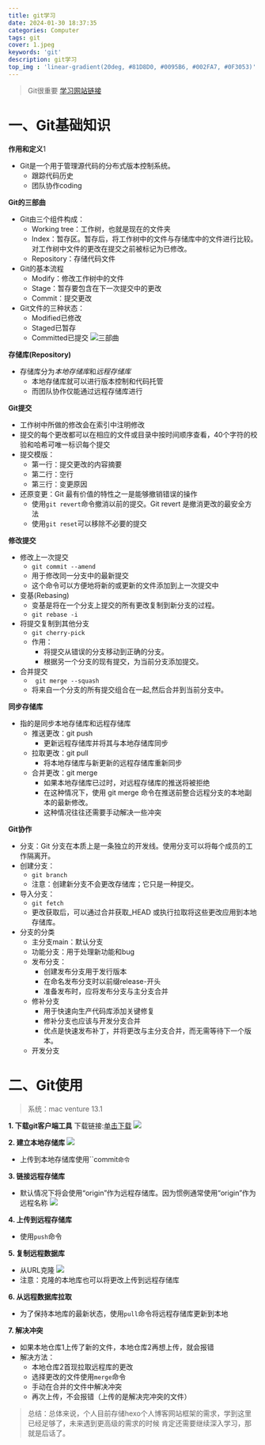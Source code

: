 ```yaml
---
title: git学习
date: 2024-01-30 18:37:35
categories: Computer
tags: git
cover: 1.jpeg
keywords: 'git'
description: git学习
top_img : 'linear-gradient(20deg, #81D8D0, #0095B6, #002FA7, #0F3053)'
---
```


> Git很重要
[学习网站链接](https://nulab.com/zh-cn/learn/software-development/git-tutorial/)

# 一、Git基础知识

**作用和定义**1
- Git是一个用于管理源代码的分布式版本控制系统。
    - 跟踪代码历史
    - 团队协作coding

**Git的三部曲**
- Git由三个组件构成：
    - Working tree：工作树，也就是现在的文件夹
    - Index：暂存区。暂存后，将工作树中的文件与存储库中的文件进行比较。对工作树中文件的更改在提交之前被标记为已修改。
    - Repository：存储代码文件
- Git的基本流程
    - Modify：修改工作树中的文件
    - Stage：暂存要包含在下一次提交中的更改
    - Commit：提交更改
- Git文件的三种状态：
    - Modified已修改
    - Staged已暂存
    - Committed已提交
![三部曲](02.png)

**存储库(Repository)**
- 存储库分为*本地存储库*和*远程存储库*
    - 本地存储库就可以进行版本控制和代码托管
    - 而团队协作仅能通过远程存储库进行

**Git提交**
- 工作树中所做的修改会在索引中注明修改
- 提交的每个更改都可以在相应的文件或目录中按时间顺序查看，40个字符的校验和哈希可唯一标识每个提交
- 提交模版：
    - 第一行：提交更改的内容摘要
    - 第二行：空行
    - 第三行：变更原因
- 还原变更：Git 最有价值的特性之一是能够撤销错误的操作
    - 使用``git revert``命令撤消以前的提交。Git revert 是撤消更改的最安全方法
    - 使用``git reset``可以移除不必要的提交

**修改提交**
- 修改上一次提交
    - ``git commit --amend``
    - 用于修改同一分支中的最新提交
    - 这个命令可以方便地将新的或更新的文件添加到上一次提交中
- 变基(Rebasing)
    - 变基是将在一个分支上提交的所有更改复制到新分支的过程。
    - ``git rebase -i``
- 将提交复制到其他分支
    - ``git cherry-pick``
    - 作用：
        - 将提交从错误的分支移动到正确的分支。
        - 根据另一个分支的现有提交，为当前分支添加提交。
- 合并提交
    - `` git merge --squash``
    - 将来自一个分支的所有提交组合在一起,然后合并到当前分支中。

**同步存储库**
- 指的是同步本地存储库和远程存储库
    - 推送更改：git push
        - 更新远程存储库并将其与本地存储库同步
    - 拉取更改：git pull
        - 将本地存储库与新更新的远程存储库重新同步
    - 合并更改：git merge
        - 如果本地存储库已过时，对远程存储库的推送将被拒绝
        - 在这种情况下，使用 git merge 命令在推送前整合远程分支的本地副本的最新修改。
        - 这种情况往往还需要手动解决一些冲突

**Git协作**
- 分支：Git 分支在本质上是一条独立的开发线。使用分支可以将每个成员的工作隔离开。
- 创建分支：
    - ``git branch``
    - 注意：创建新分支不会更改存储库；它只是一种提交。
- 导入分支：
    - ``git fetch``
    - 更改获取后，可以通过合并获取_HEAD 或执行拉取将这些更改应用到本地存储库。
- 分支的分类
    - 主分支main：默认分支
    - 功能分支：用于处理新功能和bug
    - 发布分支：    
        - 创建发布分支用于发行版本
        - 在命名发布分支时以前缀release-开头
        - 准备发布时，应将发布分支与主分支合并
    - 修补分支
        - 用于快速向生产代码库添加关键修复
        - 修补分支也应该与开发分支合并
        - 优点是快速发布补丁，并将更改与主分支合并，而无需等待下一个版本。
    - 开发分支


# 二、Git使用
> 系统：mac venture 13.1

**1. 下载git客户端工具**
下载链接:[单击下载](https://www.sourcetreeapp.com)
![](03.png)

**2. 建立本地存储库**
![](04.png)
- 上传到本地存储库使用``commit`命令`

**3. 链接远程存储库**
- 默认情况下将会使用“origin”作为远程存储库。因为惯例通常使用“origin”作为远程名称
![](05.png)

**4. 上传到远程存储库**
- 使用``push``命令

**5. 复制远程数据库**
- 从URL克隆
![](06.png)
- 注意：克隆的本地库也可以将更改上传到远程存储库

**6. 从远程数据库拉取**
- 为了保持本地库的最新状态，使用``pull``命令将远程存储库更新到本地

**7. 解决冲突**
- 如果本地仓库1上传了新的文件，本地仓库2再想上传，就会报错
- 解决方法：
    - 本地仓库2首现拉取远程库的更改
    - 选择更改的文件使用``merge``命令
    - 手动在合并的文件中解决冲突
    - 再次上传，不会报错（上传的是解决完冲突的文件）

> 总结：总体来说，个人目前存储hexo个人博客网站框架的需求，学到这里已经足够了，未来遇到更高级的需求的时候
肯定还需要继续深入学习，那就是后话了。